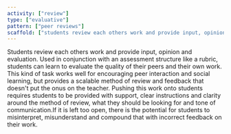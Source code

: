 ```yaml
---
activity: ["review"]
type: ["evaluative"]
pattern: ["peer reviews"]
scaffold: ["students review each others work and provide input, opinion and evaluation. Used in conjunction with an assessment structure like a rubric, students can learn to evaluate the quality of their peers and their own work. This kind of task works well for encouraging peer interaction and social learning, but provides a scalable method of review and feedback that doesn't put the onus on the teacher. Pushing this work onto students requires students to be provided with support, clear instructions and clarity around the method of review, what they should be looking for and tone of communication.If it is left too open, there is the potential for students to misinterpret, misunderstand and compound that with incorrect feedback on their work. "]
---
```


Students review each others work and provide input, opinion and evaluation. Used in conjunction with an assessment structure like a rubric, students can learn to evaluate the quality of their peers and their own work. This kind of task works well for encouraging peer interaction and social learning, but provides a scalable method of review and feedback that doesn't put the onus on the teacher. Pushing this work onto students requires students to be provided with support, clear instructions and clarity around the method of review, what they should be looking for and tone of communication.If it is left too open, there is the potential for students to misinterpret, misunderstand and compound that with incorrect feedback on their work.
